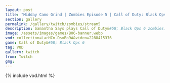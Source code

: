 ```yaml
---
layout: post
title: "Midday Camo Grind | Zombies Episode 5 | Call of Duty: Black Ops 6"
section: gallery
permalink: /gallery/twitch/zombies/stream5
description: Samantha Says plays Call of Duty&#58; Black Ops 6 zombies. Episode 5.
image: /assets/images/games/BO6-banner.webp
vod: collection=LacHCn-DsxRo9A&video=2288415376
game: Call of Duty&#58; Black Ops 6
tag: VOD
gallery: twitch
from: Twitch
gmg:
---
```

{% include vod.html %}